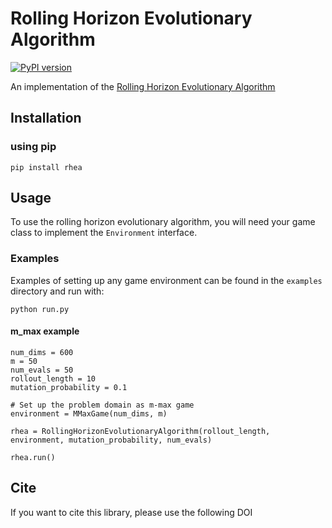 # Rolling Horizon Evolutionary Algorithm

[![PyPI version](https://badge.fury.io/py/RHEA.svg)](https://badge.fury.io/py/RHEA)

An implementation of the [Rolling Horizon Evolutionary Algorithm](https://www.semanticscholar.org/paper/Rolling-horizon-evolution-versus-tree-search-for-in-Liebana-Samothrakis/0cff838805be4b6366756a553daca0036778c1e0)

## Installation

### using pip

```
pip install rhea
```

## Usage

To use the rolling horizon evolutionary algorithm, you will need your game class to implement the `Environment` interface.

### Examples

Examples of setting up any game environment can be found in the `examples` directory and run with:
```
python run.py
```

#### m_max example

```
num_dims = 600
m = 50
num_evals = 50
rollout_length = 10
mutation_probability = 0.1

# Set up the problem domain as m-max game
environment = MMaxGame(num_dims, m)

rhea = RollingHorizonEvolutionaryAlgorithm(rollout_length, environment, mutation_probability, num_evals)

rhea.run()
```


## Cite

If you want to cite this library, please use the following DOI

